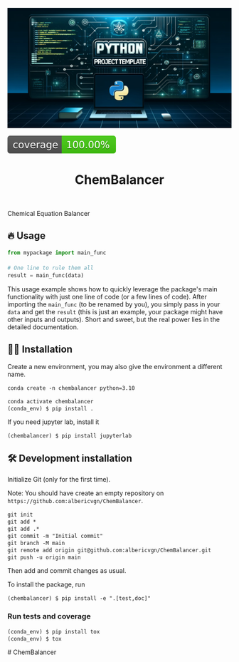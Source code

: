 ![Project Logo](assets/banner.png)

![Coverage Status](assets/coverage-badge.svg)

<h1 align="center">
ChemBalancer
</h1>

<br>


Chemical Equation Balancer

## 🔥 Usage

```python
from mypackage import main_func

# One line to rule them all
result = main_func(data)
```

This usage example shows how to quickly leverage the package's main functionality with just one line of code (or a few lines of code). 
After importing the `main_func` (to be renamed by you), you simply pass in your `data` and get the `result` (this is just an example, your package might have other inputs and outputs). 
Short and sweet, but the real power lies in the detailed documentation.

## 👩‍💻 Installation

Create a new environment, you may also give the environment a different name. 

```
conda create -n chembalancer python=3.10 
```

```
conda activate chembalancer
(conda_env) $ pip install .
```

If you need jupyter lab, install it 

```
(chembalancer) $ pip install jupyterlab
```


## 🛠️ Development installation

Initialize Git (only for the first time). 

Note: You should have create an empty repository on `https://github.com:albericvgn/ChemBalancer`.

```
git init
git add * 
git add .*
git commit -m "Initial commit" 
git branch -M main
git remote add origin git@github.com:albericvgn/ChemBalancer.git 
git push -u origin main
```

Then add and commit changes as usual. 

To install the package, run

```
(chembalancer) $ pip install -e ".[test,doc]"
```

### Run tests and coverage

```
(conda_env) $ pip install tox
(conda_env) $ tox
```



#   C h e m B a l a n c e r 
 
 